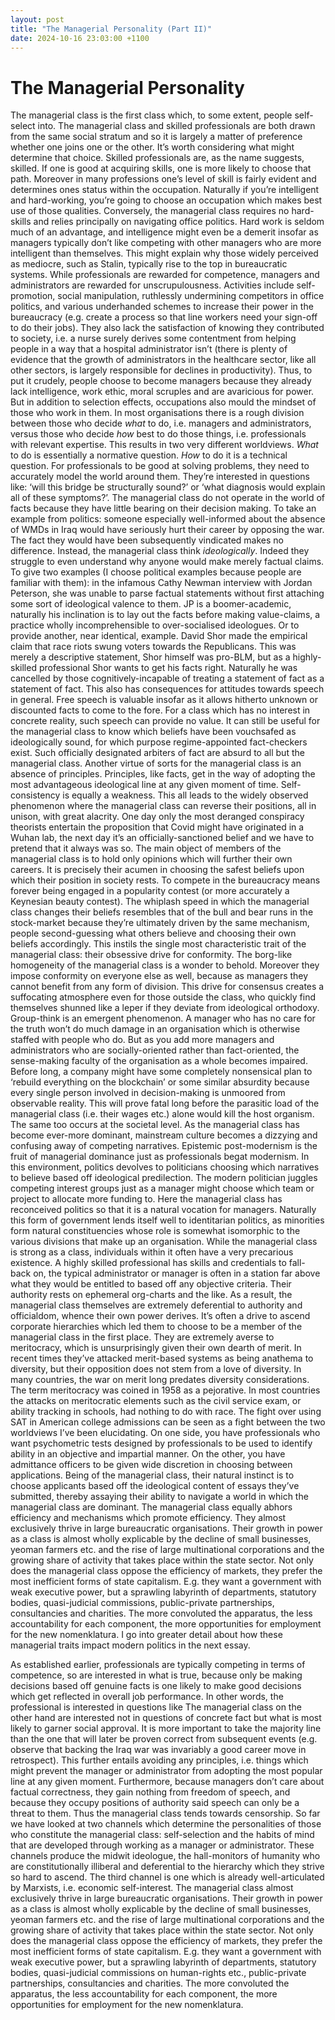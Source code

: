 ```yaml
---
layout: post
title: "The Managerial Personality (Part II)"
date: 2024-10-16 23:03:00 +1100
---
```


# The Managerial Personality

The managerial class is the first class which, to some extent, people self-select into. The managerial class and skilled professionals are both drawn from the same social stratum and so it is largely a matter of preference whether one joins one or the other. It’s worth considering what might determine that choice.
Skilled professionals are, as the name suggests, skilled. If one is good at acquiring skills, one is more likely to choose that path. Moreover in many professions one’s level of skill is fairly evident and determines ones status within the occupation. Naturally if you’re intelligent and hard-working, you’re going to choose an occupation which makes best use of those qualities. Conversely, the managerial class requires no hard-skills and relies principally on navigating office politics. Hard work is seldom much of an advantage, and intelligence might even be a demerit insofar as managers typically don’t like competing with other managers who are more intelligent than themselves. This might explain why those widely perceived as mediocre, such as Stalin, typically rise to the top in bureaucratic systems.
While professionals are rewarded for competence, managers and administrators are rewarded for unscrupulousness. Activities include self-promotion, social manipulation, ruthlessly undermining competitors in office politics, and various underhanded schemes to increase their power in the bureaucracy (e.g. create a process so that line workers need your sign-off to do their jobs). They also lack the satisfaction of knowing they contributed to society, i.e. a nurse surely derives some contentment from helping people in a way that a hospital administrator isn’t (there is plenty of evidence that the growth of administrators in the healthcare sector, like all other sectors, is largely responsible for declines in productivity).
Thus, to put it crudely, people choose to become managers because they already lack intelligence, work ethic, moral scruples and are avaricious for power. But in addition to selection effects, occupations also mould the mindset of those who work in them.
In most organisations there is a rough division between those who decide *what* to do, i.e. managers and administrators, versus those who decide *how* best to do those things, i.e. professionals with relevant expertise. This results in two very different worldviews. *What* to do is essentially a normative question. *How* to do it is a technical question. 
For professionals to be good at solving problems, they need to accurately model the world around them. They’re interested in questions like: ‘will this bridge be structurally sound?’ or ‘what diagnosis would explain all of these symptoms?’. The managerial class do not operate in the world of facts because they have little bearing on their decision making. To take an example from politics: someone especially well-informed about the absence of WMDs in Iraq would have seriously hurt their career by opposing the war. The fact they would have been subsequently vindicated makes no difference.
Instead, the managerial class think *ideologically*. Indeed they struggle to even understand why anyone would make merely factual claims. To give two examples (I choose political examples because people are familiar with them): in the infamous Cathy Newman interview with Jordan Peterson, she was unable to parse factual statements without first attaching some sort of ideological valence to them. JP is a boomer-academic, naturally his inclination is to lay out the facts before making value-claims, a practice wholly incomprehensible to over-socialised ideologues. Or to provide another, near identical, example. David Shor made the empirical claim that race riots swung voters towards the Republicans. This was merely a descriptive statement, Shor himself was pro-BLM, but as a highly-skilled professional Shor wants to get his facts right. Naturally he was cancelled by those cognitively-incapable of treating a statement of fact as a statement of fact. 
This also has consequences for attitudes towards speech in general. Free speech is valuable insofar as it allows hitherto unknown or discounted facts to come to the fore. For a class which has no interest in concrete reality, such speech can provide no value. It can still be useful for the managerial class to know which beliefs have been vouchsafed as ideologically sound, for which purpose regime-appointed fact-checkers exist. Such officially designated arbiters of fact are absurd to all but the managerial class.
Another virtue of sorts for the managerial class is an absence of principles. Principles, like facts, get in the way of adopting the most advantageous ideological line at any given moment of time. Self-consistency is equally a weakness. This all leads to the widely observed phenomenon where the managerial class can reverse their positions, all in unison, with great alacrity. One day only the most deranged conspiracy theorists entertain the proposition that Covid might have originated in a Wuhan lab, the next day it’s an officially-sanctioned belief and we have to pretend that it always was so. 
The main object of members of the managerial class is to hold only opinions which will further their own careers. It is precisely their acumen in choosing the safest beliefs upon which their position in society rests. To compete in the bureaucracy means forever being engaged in a popularity contest (or more accurately a Keynesian beauty contest). The whiplash speed in which the managerial class changes their beliefs resembles that of the bull and bear runs in the stock-market because they’re ultimately driven by the same mechanism, people second-guessing what others believe and choosing their own beliefs accordingly. 
This instils the single most characteristic trait of the managerial class: their obsessive drive for conformity. The borg-like homogeneity of the managerial class is a wonder to behold. Moreover they impose conformity on everyone else as well, because as managers they cannot benefit from any form of division. This drive for consensus creates a suffocating atmosphere even for those outside the class, who quickly find themselves shunned like a leper if they deviate from ideological orthodoxy.
Group-think is an emergent phenomenon. A manager who has no care for the truth won’t do much damage in an organisation which is otherwise staffed with people who do. But as you add more managers and administrators who are socially-oriented rather than fact-oriented, the sense-making faculty of the organisation as a whole becomes impaired. Before long, a company might have some completely nonsensical plan to ‘rebuild everything on the blockchain’ or some similar absurdity because every single person involved in decision-making is unmoored from observable reality. This will prove fatal long before the parasitic load of the managerial class (i.e. their wages etc.) alone would kill the host organism. 
The same too occurs at the societal level. As the managerial class has become ever-more dominant, mainstream culture becomes a dizzying and confusing away of competing narratives. Epistemic post-modernism is the fruit of managerial dominance just as professionals begat modernism. 
In this environment, politics devolves to politicians choosing which narratives to believe based off ideological predilection. The modern politician juggles competing interest groups just as a manager might choose which team or project to allocate more funding to. Here the managerial class has reconceived politics so that it is a natural vocation for managers. Naturally this form of government lends itself well to identitarian politics, as minorities form natural constituencies whose role is somewhat isomorphic to the various divisions that make up an organisation. 
While the managerial class is strong as a class, individuals within it often have a very precarious existence. A highly skilled professional has skills and credentials to fall-back on, the typical administrator or manager is often in a station far above what they would be entitled to based off any objective criteria. Their authority rests on ephemeral org-charts and the like. As a result, the managerial class themselves are extremely deferential to authority and officialdom, whence their own power derives. It’s often a drive to ascend corporate hierarchies which led them to choose to be a member of the managerial class in the first place. 
They are extremely averse to meritocracy, which is unsurprisingly given their own dearth of merit. In recent times they’ve attacked merit-based systems as being anathema to diversity, but their opposition does not stem from a love of diversity. In many countries, the war on merit long predates diversity considerations. The term meritocracy was coined in 1958 as a pejorative. In most countries the attacks on meritocratic elements such as the civil service exam, or ability tracking in schools, had nothing to do with race.
The fight over using SAT in American college admissions can be seen as a fight between the two worldviews I’ve been elucidating. On one side, you have professionals who want psychometric tests designed by professionals to be used to identify ability in an objective and impartial manner. On the other, you have admittance officers to be given wide discretion in choosing between applications. Being of the managerial class, their natural instinct is to choose applicants based off the ideological content of essays they’ve submitted, thereby assaying their ability to navigate a world in which the managerial class are dominant. 
The managerial class equally abhors efficiency and mechanisms which promote efficiency. They almost exclusively thrive in large bureaucratic organisations. Their growth in power as a class is almost wholly explicable by the decline of small businesses, yeoman farmers etc. and the rise of large multinational corporations and the growing share of activity that takes place within the state sector. Not only does the managerial class oppose the efficiency of markets, they prefer the most inefficient forms of state capitalism. E.g. they want a government with weak executive power, but a sprawling labyrinth of departments, statutory bodies, quasi-judicial commissions, public-private partnerships, consultancies and charities. The more convoluted the apparatus, the less accountability for each component, the more opportunities for employment for the new nomenklatura.
I go into greater detail about how these managerial traits impact modern politics in the next essay.







 

 
As established earlier, professionals are typically competing in terms of competence, so are interested in what is true, because only be making decisions based off genuine facts is one likely to make good decisions which get reflected in overall job performance. In other words, the professional is interested in questions like 
The managerial class on the other hand are interested not in questions of concrete fact but what is most likely to garner social approval. It is more important to take the majority line than the one that will later be proven correct from subsequent events (e.g. observe that backing the Iraq war was invariably a good career move in retrospect). This further entails avoiding any principles, i.e. things which might prevent the manager or administrator from adopting the most popular line at any given moment. Furthermore, because managers don’t care about factual correctness, they gain nothing from freedom of speech, and because they occupy positions of authority said speech can only be a threat to them. Thus the managerial class tends towards censorship.
So far we have looked at two channels which determine the personalities of those who constitute the managerial class: self-selection and the habits of mind that are developed through working as a manager or administrator. These channels produce the midwit ideologue, the hall-monitors of humanity who are constitutionally illiberal and deferential to the hierarchy which they strive so hard to ascend. 
The third channel is one which is already well-articulated by Marxists, i.e. economic self-interest. The managerial class almost exclusively thrive in large bureaucratic organisations. Their growth in power as a class is almost wholly explicable by the decline of small businesses, yeoman farmers etc. and the rise of large multinational corporations and the growing share of activity that takes place within the state sector. Not only does the managerial class oppose the efficiency of markets, they prefer the most inefficient forms of state capitalism. E.g. they want a government with weak executive power, but a sprawling labyrinth of departments, statutory bodies, quasi-judicial commissions on human-rights etc., public-private partnerships, consultancies and charities. The more convoluted the apparatus, the less accountability for each component, the more opportunities for employment for the new nomenklatura.



 
 
